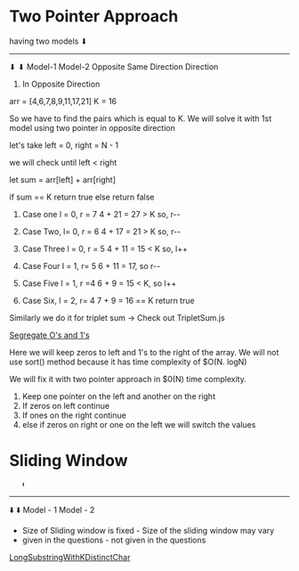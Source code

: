 # Two Pointer Approach 

having two models 
      ⬇
______________________
⬇                   ⬇
Model-1            Model-2
Opposite           Same
Direction         Direction  


1. In Opposite Direction 

arr = [4,6,7,8,9,11,17,21]
K = 16 

So we have to find the pairs which is equal to K. We will solve it with 1st model using two pointer in opposite direction 

let's take left = 0, right = N - 1 

we will check until left < right

let sum = arr[left] + arr[right] 

if sum == K return true 
else return false 

1. Case one 
l = 0, r = 7 
4 + 21 = 27  > K so, r-- 

2. Case Two, 
l= 0, r = 6
4 + 17 = 21 > K so, r-- 

3. Case Three 
l = 0, r = 5
4 + 11 = 15 < K so, l++

4. Case Four
l = 1, r= 5
6 + 11 = 17, so r-- 

5. Case Five 
l = 1, r =4 
6 + 9 = 15 < K, so l++

6. Case Six, 
l = 2, r= 4 
7  + 9 = 16 == K return true


Similarly we do it for triplet sum -> Check out TripletSum.js

[Segregate O's and 1's](./Segragate0and1.js)

Here we will keep zeros to left and 1's to the right of the array. We will not use sort() method because it has time complexity of $O(N. logN)

We will fix it with two pointer approach in $0(N) time complexity. 

1. Keep one pointer on the left and another on the right 
2. If zeros on left continue 
3. If ones on the right continue 
4. else if zeros on right or one on the left we will switch the values 


# Sliding Window 
       ⬇️
--------------------------------------------------
⬇️                                               ⬇️
Model - 1                                   Model - 2 
- Size of Sliding window is fixed           - Size of the sliding window may vary 
- given in the questions                    - not given in the questions

[LongSubstringWithKDistinctChar](https://file%2B.vscode-resource.vscode-cdn.net/var/folders/yk/rhcjyrld5_7dmn067kq7xg340000gn/T/TemporaryItems/NSIRD_screencaptureui_UpYZI9/Screenshot%202022-09-01%20at%2011.26.58%20AM.png?version%3D1662011840613)